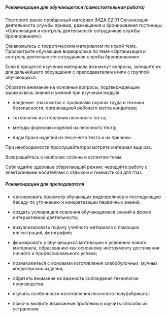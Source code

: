 ##### Рекомендации для обучающегося (самостоятельная работа)
Повторите ранее пройденный материал (МДК.02.01 Организация деятельности службы приема, размещения и бронирования гостиницы «Организация и контроль деятельности сотрудников службы бронирования»).  

Ознакомьтесь с теоретическим материалом по новой теме. Просмотрите обучающие видеоролики по теме «Организация и контроль деятельности сотрудников службы бронирования». 

Если в процессе изучения материала возникнут вопросы, запишите их для дальнейшего обсуждения с преподавателем и/или с группой обучающихся.  

Обратите внимание на основные вопросы, подтверждающие взаимосвязь знаний и умений при изучении модуля:  

- введение: знакомство с правилами охраны труда и техники безопасности, организацией рабочего места кондитера; 

- технология изготовления песочного теста; 

- методы формовки изделий из песочного теста; 

- виды брака изделий из песочного теста и их причины. 

При необходимости прослушайте/просмотрите материал еще раз.  

Возвращайтесь к наиболее сложным аспектам темы. 

Соблюдайте здоровье сберегающий режим: чередуйте работу с электронными носителями с отдыхом и гимнастикой для глаз. 
##### Рекомендации для преподавателя
 

- организовать просмотр обучающих видеороликов и последующую беседу по уточнению и конкретизации первичных знаний;  

- создать условия для освоения обучающимися знаний в форме интерактивной деятельности; 

- визуализировать подачу учебного материала с помощью иллюстраций, фотографий; 

- формировать у обучающихся мотивацию к усвоению нового материала, образованию как основному инструменту достижения личного и профессионального успеха; 

- познакомиться с основами изготовления хлебобулочных, мучных кондитерских изделий; 

- обратить внимание на важность соблюдения технологии производства; 

- изучить особенности изготовления песочного полуфабриката; 

- помочь выявить возможные проблемы и изучить способы их устранения. 